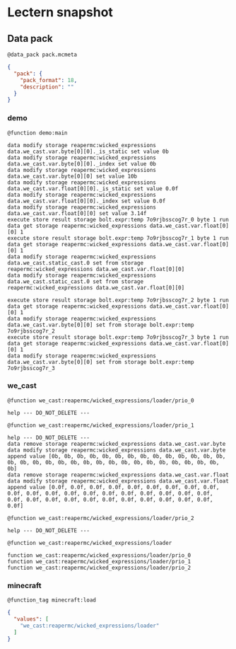 # Lectern snapshot

## Data pack

`@data_pack pack.mcmeta`

```json
{
  "pack": {
    "pack_format": 18,
    "description": ""
  }
}
```

### demo

`@function demo:main`

```mcfunction
data modify storage reapermc:wicked_expressions data.we_cast.var.byte[0][0]._is_static set value 0b
data modify storage reapermc:wicked_expressions data.we_cast.var.byte[0][0]._index set value 0b
data modify storage reapermc:wicked_expressions data.we_cast.var.byte[0][0] set value 10b
data modify storage reapermc:wicked_expressions data.we_cast.var.float[0][0]._is_static set value 0.0f
data modify storage reapermc:wicked_expressions data.we_cast.var.float[0][0]._index set value 0.0f
data modify storage reapermc:wicked_expressions data.we_cast.var.float[0][0] set value 3.14f
execute store result storage bolt.expr:temp 7o9rjbsscog7r_0 byte 1 run data get storage reapermc:wicked_expressions data.we_cast.var.float[0][0] 1
execute store result storage bolt.expr:temp 7o9rjbsscog7r_1 byte 1 run data get storage reapermc:wicked_expressions data.we_cast.var.float[0][0] 1
data modify storage reapermc:wicked_expressions data.we_cast.static_cast.0 set from storage reapermc:wicked_expressions data.we_cast.var.float[0][0]
data modify storage reapermc:wicked_expressions data.we_cast.static_cast.0 set from storage reapermc:wicked_expressions data.we_cast.var.float[0][0]
 
execute store result storage bolt.expr:temp 7o9rjbsscog7r_2 byte 1 run data get storage reapermc:wicked_expressions data.we_cast.var.float[0][0] 1
data modify storage reapermc:wicked_expressions data.we_cast.var.byte[0][0] set from storage bolt.expr:temp 7o9rjbsscog7r_2
execute store result storage bolt.expr:temp 7o9rjbsscog7r_3 byte 1 run data get storage reapermc:wicked_expressions data.we_cast.var.float[0][0] 1
data modify storage reapermc:wicked_expressions data.we_cast.var.byte[0][0] set from storage bolt.expr:temp 7o9rjbsscog7r_3
```

### we_cast

`@function we_cast:reapermc/wicked_expressions/loader/prio_0`

```mcfunction
help --- DO_NOT_DELETE ---
```

`@function we_cast:reapermc/wicked_expressions/loader/prio_1`

```mcfunction
help --- DO_NOT_DELETE ---
data remove storage reapermc:wicked_expressions data.we_cast.var.byte
data modify storage reapermc:wicked_expressions data.we_cast.var.byte append value [0b, 0b, 0b, 0b, 0b, 0b, 0b, 0b, 0b, 0b, 0b, 0b, 0b, 0b, 0b, 0b, 0b, 0b, 0b, 0b, 0b, 0b, 0b, 0b, 0b, 0b, 0b, 0b, 0b, 0b, 0b, 0b]
data remove storage reapermc:wicked_expressions data.we_cast.var.float
data modify storage reapermc:wicked_expressions data.we_cast.var.float append value [0.0f, 0.0f, 0.0f, 0.0f, 0.0f, 0.0f, 0.0f, 0.0f, 0.0f, 0.0f, 0.0f, 0.0f, 0.0f, 0.0f, 0.0f, 0.0f, 0.0f, 0.0f, 0.0f, 0.0f, 0.0f, 0.0f, 0.0f, 0.0f, 0.0f, 0.0f, 0.0f, 0.0f, 0.0f, 0.0f, 0.0f, 0.0f]
```

`@function we_cast:reapermc/wicked_expressions/loader/prio_2`

```mcfunction
help --- DO_NOT_DELETE ---
```

`@function we_cast:reapermc/wicked_expressions/loader`

```mcfunction
function we_cast:reapermc/wicked_expressions/loader/prio_0
function we_cast:reapermc/wicked_expressions/loader/prio_1
function we_cast:reapermc/wicked_expressions/loader/prio_2
```

### minecraft

`@function_tag minecraft:load`

```json
{
  "values": [
    "we_cast:reapermc/wicked_expressions/loader"
  ]
}
```
